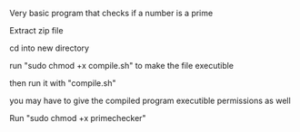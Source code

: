 Very basic program that checks if a number is a prime

Extract zip file


cd into new directory


run "sudo chmod +x compile.sh" to make the file executible


then run it with "compile.sh"

you may have to give the compiled program executible permissions as well


Run "sudo chmod +x primechecker"
